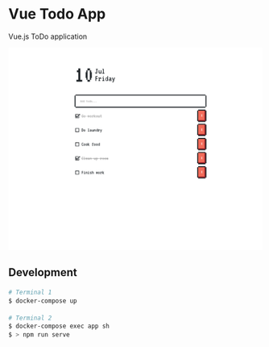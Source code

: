 # Vue Todo App

Vue.js ToDo application

![Application Example](./img.png)

## Development

```sh
# Terminal 1
$ docker-compose up

# Terminal 2
$ docker-compose exec app sh
$ > npm run serve
```
